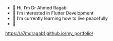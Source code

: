 - 👋 Hi, I’m Dr Ahmed Ragab
- 👀 I’m interested in Flutter Development
- 🌱 I’m currently learning how to live peacefully
- 💞

https://a7mdragab1.github.io/my_portfolio/
